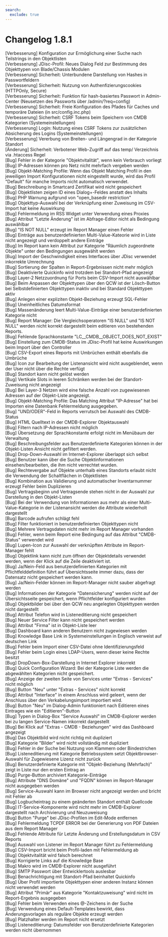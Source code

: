 ```yaml
---
search:
  exclude: true
---
```

# Changelog 1.8.1
<!-- cSpell:disable -->
<!-- markdownlint-disable MD052 -->
[Verbesserung]  Konfiguration zur Ermöglichung einer Suche nach Teilstrings in den Objektlisten<br>
[Verbesserung]  JDisc-Profil: Neues Dialog Feld zur Bestimmung des Objekttypen von Blade/Chassis Modulen<br>
[Verbesserung]  Sicherheit: Unterbundene Darstellung von Hashes in Passwortfeldern<br>
[Verbesserung]  Sicherheit: Nutzung von Authenfizierungscookies (HTTPOnly, Secure)<br>
[Verbesserung]  Sicherheit: Funktion für hash-basiertes Passwort in Admin-Center (Neusetzen des Passworts über /admin/?req=config)<br>
[Verbesserung]  Sicherheit: Freie Konfiguration des Pfades für Caches und temporäre Dateien (in src/config.inc.php)<br>
[Verbesserung]  Sicherheit: CSRF Tokens beim Speichern von CMDB Kategorien (Systemeinstellungen)<br>
[Verbesserung]  Login: Nutzung eines CSRF Tokens zur zusätzlichen Absicherung des Logins (Systemeinstellungen)<br>
[Verbesserung]  Vererbung von Breiten- und Längengrad in der Kategorie Standort<br>
[Änderung]      Sicherheit: Verbotener Web-Zugriff auf das temp/ Verzeichnis via .htaccess Regel<br>
[Bug]           Fehler in der Kategorie "Objektvitalität", wenn kein Verbrauch vorliegt<br>
[Bug]           IP-Adressen können pro Netz nicht mehrfach vergeben werden<br>
[Bug]           Objekt-Matching Profile: Wenn das Objekt Matching Profil in den jeweiligen Import Konfigurationen nicht eingestellt wurde, wird das Profil "Default" für manche Imports nicht automatisch verwendet.<br>
[Bug]           Beschreibung in Smartcard Zertifikat wird nicht gespeichert<br>
[Bug]           Objektlisten zeigen ID eines Dialog+-Feldes anstatt des Inhalts<br>
[Bug]           PHP Warnung aufgrund von "open_basedir restriction"<br>
[Bug]           Objekttyp-Auswahl bei der Verknüpfung einer Zuweisung im CSV-Import hat keine Auswirkung<br>
[Bug]           Fehlermeldung im RSS Widget unter Verwendung eines Proxies<br>
[Bug]           Attribut "Letzte Änderung" ist im Abfrage-Editor nicht als Bedingung auswählbar<br>
[Bug]           "IS NOT NULL" erzeugt im Report Manager einen Fehler<br>
[Bug]           Einträge aus benutzerdefinierten Multi-Value-Kateorie wird in Liste nicht angezeigt und verdoppelt andere Einträge<br>
[Bug]           Im Report kann kein Attribut zur Kategorie "Räumlich zugeordnete Objekte" unter den Bedingungen ausgewählt werden<br>
[Bug]           Import der Geschwindigkeit eines Interfaces über JDisc verwendet inkorrekte Umrechnung<br>
[Bug]           Sortierung der Spalten in Report-Ergebnissen nicht mehr möglich<br>
[Bug]           Deaktivierte Quickinfo wird trotzdem bei Standort-Pfad angezeigt<br>
[Bug]           Layer-2 Netzzuordnung für Ports beim CSV-Import nicht auswählbar<br>
[Bug]           Beim Anpassen der Objekttypen über den QCW ist der Lösch-Button bei Selbstdefinierten Objekttypen inaktiv und bei Standard Objekttypen aktiv<br>
[Bug]           Anlegen einer expliziten Objekt-Beziehung erzeugt SQL-Fehler<br>
[Bug]           Uneinheitliches Datumsformat<br>
[Bug]           Massenänderung leert Multi-Value-Einträge einer benutzerdefinierten Kategorie nicht<br>
[Bug]           Report Manager: Die Vergleichsoperatoren "IS NULL" und "IS NOT NULL" werden nicht korrekt dargestellt beim editieren von bestehenden Reports.<br>
[Bug]           Fehlende Sprachkonstante "LC__CMDB__OBJECT_DOES_NOT_EXIST"<br>
[Bug]           Einstellung zum CMDB-Status im JDisc-Profil hat keine Auswirkungen beim Import über den Controller<br>
[Bug]           CSV-Export eines Reports mit Umbrüchen enthält ebenfalls die Umbrüche<br>
[Bug]           Icon zur Bearbeitung der Listenansicht wird nicht ausgeblendet, wenn der User nicht über die Rechte verfügt<br>
[Bug]           Standort kann nicht gelöst werden<br>
[Bug]           Vertikale Slots in leeren Schränken werden bei der Standort-Zuweisung nicht angezeigt<br>
[Bug]           Bei Layer-3 Netzen wird eine falsche Anzahl von zugewiesenen Adressen auf der Objekt-Liste angezeigt.<br>
[Bug]           Objekt-Matching Profile: Das Matching Attribut "IP-Adresse" hat bei Importen eine Datenbank Fehlermeldung ausgegeben.<br>
[Bug]           "UND/ODER"-Feld in Reports verrutsch bei Auswahl des CMDB-Status<br>
[Bug]           HTML Quelltext in der CMDB-Explorer Objektauswahl<br>
[Bug]           Filtern nach IP-Adressen nicht möglich<br>
[Bug]           Übersetzung der Sprachkonstante erfolgt nicht im Menübaum der Verwaltung<br>
[Bug]           Beschreibungsfelder aus Benutzerdefinierte Kategorien können in der Objekt-Listen Ansicht nicht gefiltert werden.<br>
[Bug]           Drop-Down-Auswahl im Internet-Explorer überlappt sich selbst<br>
[Bug]           Benutzer kann über die Suche Objektinformationen einsehen/bearbeiten, die ihm nicht verrechtet wurden.<br>
[Bug]           Rechtevergabe auf Objekte unterhalb eines Standorts erlaubt nicht die Verwendung der Schaltflächen in Objektlisten<br>
[Bug]           Kombination aus Validierung und automatischer Inventarnummer erzeugt Fehler beim Duplizieren<br>
[Bug]           Vertragsbeginn und Vertragsende stehen nicht in der Auswahl zur Darstellung in den Objekt-Listen<br>
[Bug]           Bei der Verwendung von Informationen aus mehr als einer Multi-Value-Kategorie in der Listenansicht werden die Attribute wiederholt dargestellt<br>
[Bug]           Barcode aufrufen schlägt fehl<br>
[Bug]           Filter funktioniert in benutzerdefinierten Objekttypen nicht<br>
[Bug]           Mehrere Vertragsdaten nicht mehr im Report Manager vorhanden<br>
[Bug]           Fehler, wenn beim Report eine Bedingung auf das Attribut "CMDB-Status" verwendet wird<br>
[Bug]           Lupen-Icon zur Auswahl der verknüpften Attribute im Report-Manager fehlt<br>
[Bug]           Objektlink kann nicht zum öffnen der Objektdetails verwendet werden, wenn der Klick auf die Zeile deaktiviert ist.<br>
[Bug]           Ja/Nein-Feld aus benutzerdefinierten Kategorien mit Pflichtfelddefinition führt auf Übersichtsseite immer dazu, dass der Datensatz nicht gespeichert werden kann.<br>
[Bug]           Ja/Nein-Felder können im Report-Manager nicht sauber abgefragt werden<br>
[Bug]           Informationen der Kategorie "Datensicherung" werden nicht auf der Übersichtsseite gespeichert, wenn Pflichtfelder konfiguriert wurden<br>
[Bug]           Objektbilder bei über den QCW neu angelegten Objekttypen werden nicht dargestellt<br>
[Bug]           Attribut Telefon wird in Listeneditierung nicht gespeichert<br>
[Bug]           Neuer Service Filter kann nicht gespeichert werden<br>
[Bug]           Attribut "Firma" ist in Objekt-Liste leer<br>
[Bug]           Dashboard kann anderen Benutzern nicht zugewiesen werden<br>
[Bug]           Knowledge Base Link in Systemeinstellungen in Englisch verweist auf deutschen Link<br>
[Bug]           Fehler beim Import einer CSV-Datei ohne Identifizierungsfeld<br>
[Bug]           Fehler beim Login eines LDAP-Users, wenn dieser keine Rechte besitzt<br>
[Bug]           DropDown-Box-Darstellung in Internet Explorer inkorrekt<br>
[Bug]           Quick Configuration Wizard: Bei der Kategorie Liste werden die abgewählten Kategorien nicht gespeichert.<br>
[Bug]           Anzeige der zweiten Seite von Services unter "Extras - Services" nicht möglich<br>
[Bug]           Button "Neu" unter "Extras - Services" nicht korrekt<br>
[Bug]           Attribut "Interface" in einem Anschluss wird geleert, wenn der Anschluss über den Verkabelungsimport importiert wird.<br>
[Bug]           Button "Neu" im Dialog-Admin funktioniert nach Editieren eines Eintrages wie ein "Editieren"-Button<br>
[Bug]           Typen in Dialog-Box "Service Auswahl" im CMDB-Explorer werden bei zu langen Service-Namen inkorrekt dargestellt<br>
[Bug]           Bei Klick auf "Extras - CMDB - Beziehungen" wird das Dashboard angezeigt<br>
[Bug]           Das Objektbild wird nicht richtig mit dupliziert<br>
[Bug]           Kategorie "Bilder" wird nicht vollständig mit dupliziert<br>
[Bug]           Fehler in der Suche bei Nutzung von Klammern oder Bindestrichen<br>
[Bug]           Listeneditierung mit Kategorie Betriebssystem setzt Objektbrowser-Auswahl für Zugewiesene Lizenz nicht zurück<br>
[Bug]           Benutzerdefinierte Kategorie mit "Objekt-Beziehung (Mehrfach)" zeigt in Liste nur den ersten Eintrag an<br>
[Bug]           Purge-Button archiviert Kategorie-Einträge<br>
[Bug]           Attribute "DNS Domäne" und "FQDN" können im Report-Manager nicht ausgegeben werden<br>
[Bug]           Service-Auswahl kann im Browser nicht angezeigt werden und bricht mit Fehler ab<br>
[Bug]           Logbucheintrag zu einem geänderten Standort enthält Quellcode<br>
[Bug]           IT-Service-Komponente wird nicht mehr im CMDB-Explorer dargestellt nach Archivierung und Neuzuweisung<br>
[Bug]           Button "Purge" bei JDisc-Profilen im Edit-Mode entfernen<br>
[Bug]           Fehlermeldung TCPDF ERROR bei der Generierung von PDF Dateien aus dem Report Manager<br>
[Bug]           Fehlende Attribute für Letzte Änderung und Erstellungsdatum in CSV Reports<br>
[Bug]           Auswahl von Listener im Report Manager führt zu Fehlermeldung<br>
[Bug]           CSV-Import bricht beim Profil-laden mit Fehlermeldung ab<br>
[Bug]           Objektvitalität wird falsch berechnet<br>
[Bug]           Korrigierte Links auf die Knowledge Base<br>
[Bug]           Makro wird im CMDB-Explorer nicht ausgeführt<br>
[Bug]           SMTP Passwort über Entwicklertools auslesbar<br>
[Bug]           Benachrichtigung mit Standort-Pfad beinhaltet Quickinfo<br>
[Bug]           Über Profil importierte Objekttypen einer anderen Instanz können nicht verwendet werden<br>
[Bug]           Attribut "Primär" aus Kategorie "Kontaktzuweisung" wird nicht im Report-Ergebnis ausgegeben<br>
[Bug]           Fehler beim Verwenden eines @-Zeichens in der Suche<br>
[Bug]           Verwendung eines Default-Templates bewirkt, dass Änderungsvorlagen als reguläre Objekte erzeugt werden<br>
[Bug]           Platzhalter werden im Report nicht ersetzt<br>
[Bug]           Listeneditierung: Datumsfelder von Benutzerdefinierte Kategorien werden nicht übernommen<br>

